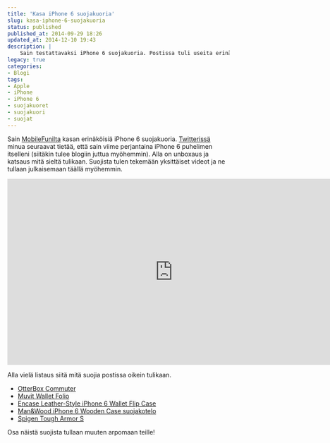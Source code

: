 ```yaml
---
title: 'Kasa iPhone 6 suojakuoria'
slug: kasa-iphone-6-suojakuoria
status: published
published_at: 2014-09-29 18:26
updated_at: 2014-12-10 19:43
description: |
    Sain testattavaksi iPhone 6 suojakuoria. Postissa tuli useita erinäköisiä kuoria ja näistä tuleekin videota vielä erikseen. Osa suojista arvotaan eteenpäin!
legacy: true
categories:
- Blogi
tags:
- Apple
- iPhone
- iPhone 6
- suojakuoret
- suojakuori
- suojat
---
```


<p>Sain <a href="http://www.mobilefun.fi/" target="_blank">MobileFunilta</a> kasan erinäköisiä iPhone 6 suojakuoria. <a href="https://twitter.com/MarkoK" target="_blank">Twitterissä</a> minua seuraavat tietää, että sain viime perjantaina iPhone 6 puhelimen itselleni (siitäkin tulee blogiin juttua myöhemmin). Alla on unboxaus ja katsaus mitä sieltä tulikaan. Suojista tulen tekemään yksittäiset videot ja ne tullaan julkaisemaan täällä myöhemmin.</p>
<p><iframe loading="lazy" title="Kasa iPhone 6 suojakuoria" width="750" height="422" src="https://www.youtube.com/embed/sp8K07-e4nI?feature=oembed" frameborder="0" allow="accelerometer; autoplay; clipboard-write; encrypted-media; gyroscope; picture-in-picture" allowfullscreen></iframe></p>
<p>Alla vielä listaus siitä mitä suojia postissa oikein tulikaan.</p>
<ul>
<li><a href="http://www.mobilefun.fi/48299-otterbox-commuter-series-iphone-6-suojakotelo-jaatikko.htm" target="_blank">OtterBox Commuter</a></li>
<li><a href="http://www.mobilefun.fi/48913-muvit-wallet-folio-iphone-6-suojakotelo-poytatuella-valkoinen.htm" target="_blank">Muvit Wallet Folio</a></li>
<li><a href="http://www.mobilefun.fi/47123-encase-leather-style-iphone-6-wallet-flip-case-black.htm" target="_blank">Encase Leather-Style iPhone 6 Wallet Flip Case</a></li>
<li><a href="http://www.mobilefun.fi/48604-manwood-iphone-6-wooden-case-suojakotelo-sai-sai.htm" target="_blank">Man&amp;Wood iPhone 6 Wooden Case suojakotelo</a></li>
<li><a href="http://www.mobilefun.fi/48803-spigen-tough-armor-s-iphone-6-suojakotelo-sahkon-sininen.htm" target="_blank">Spigen Tough Armor S</a></li>
</ul>
<p>Osa näistä suojista tullaan muuten arpomaan teille!</p>